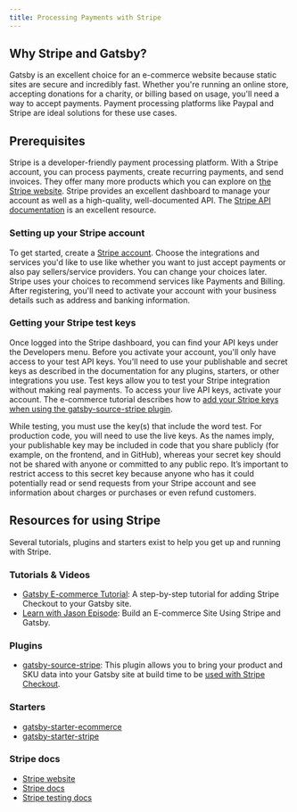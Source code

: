 ```yaml
---
title: Processing Payments with Stripe
---
```


## Why Stripe and Gatsby?

Gatsby is an excellent choice for an e-commerce website because static sites are secure and incredibly fast. Whether you're running an online store, accepting donations for a charity, or billing based on usage, you'll need a way to accept payments. Payment processing platforms like Paypal and Stripe are ideal solutions for these use cases.

## Prerequisites

Stripe is a developer-friendly payment processing platform. With a Stripe account, you can process payments, create recurring payments, and send invoices. They offer many more products which you can explore on [the Stripe website](https://stripe.com/). Stripe provides an excellent dashboard to manage your account as well as a high-quality, well-documented API. The [Stripe API documentation](https://stripe.com/docs/api) is an excellent resource.

### Setting up your Stripe account

To get started, create a [Stripe account](https://dashboard.stripe.com/register). Choose the integrations and services you'd like to use like whether you want to just accept payments or also pay sellers/service providers. You can change your choices later. Stripe uses your choices to recommend services like Payments and Billing. After registering, you'll need to activate your account with your business details such as address and banking information.

### Getting your Stripe test keys

Once logged into the Stripe dashboard, you can find your API keys under the Developers menu. Before you activate your account, you'll only have access to your test API keys. You'll need to use your publishable and secret keys as described in the documentation for any plugins, starters, or other integrations you use. Test keys allow you to test your Stripe integration without making real payments. To access your live API keys, activate your account. The e-commerce tutorial describes how to [add your Stripe keys when using the gatsby-source-stripe plugin](/tutorial/ecommerce-tutorial/#add-the-stripe-source-plugin).

While testing, you must use the key(s) that include the word test. For production code, you will need to use the live keys. As the names imply, your publishable key may be included in code that you share publicly (for example, on the frontend, and in GitHub), whereas your secret key should not be shared with anyone or committed to any public repo. It’s important to restrict access to this secret key because anyone who has it could potentially read or send requests from your Stripe account and see information about charges or purchases or even refund customers.

## Resources for using Stripe

Several tutorials, plugins and starters exist to help you get up and running with Stripe.

### Tutorials & Videos

- [Gatsby E-commerce Tutorial](/tutorial/ecommerce-tutorial): A step-by-step tutorial for adding Stripe Checkout to your Gatsby site.
- [Learn with Jason Episode](https://youtu.be/g4aCBNt5Pcg): Build an E-commerce Site Using Stripe and Gatsby.

### Plugins

- [gatsby-source-stripe](https://www.gatsbyjs.org/packages/gatsby-source-stripe/): This plugin allows you to bring your product and SKU data into your Gatsby site at build time to be [used with Stripe Checkout](https://www.gatsbyjs.org/tutorial/ecommerce-tutorial/#example-2-import-skus-via-source-plugin).

### Starters

- [gatsby-starter-ecommerce](https://www.gatsbyjs.org/starters/parmsang/gatsby-starter-ecommerce/)
- [gatsby-starter-stripe](https://www.gatsbyjs.org/starters/brxck/gatsby-starter-stripe/)

### Stripe docs

- [Stripe website](https://stripe.com/)
- [Stripe docs](https://stripe.com/docs)
- [Stripe testing docs](https://stripe.com/docs/testing)
